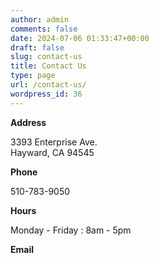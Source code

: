 ```yaml
---
author: admin
comments: false
date: 2024-07-06 01:33:47+00:00
draft: false
slug: contact-us
title: Contact Us
type: page
url: /contact-us/
wordpress_id: 36
---
```


**Address**

3393 Enterprise Ave.  
Hayward, CA 94545

**Phone**

510-783-9050

**Hours**

Monday - Friday : 8am - 5pm

**Email**

